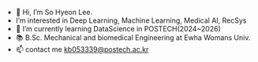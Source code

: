 - 👋 Hi, I’m So Hyeon Lee.
- I’m interested in Deep Learning, Machine Learning, Medical AI, RecSys
- 📖 I’m currently learning DataScience in POSTECH(2024~2026)
- 📚 B.Sc. Mechanical and biomedical Engineering at Ewha Womans Univ.
- 📫 contact me kb053339@postech.ac.kr 

<!---
sohyun2023/sohyun2023 is a ✨ special ✨ repository because its `README.md` (this file) appears on your GitHub profile.
You can click the Preview link to take a look at your changes.
--->
